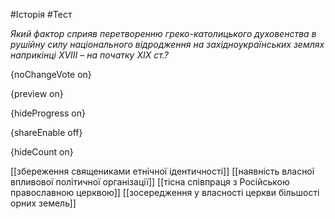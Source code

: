 #Історія #Тест

*Який фактор сприяв перетворенню греко-католицького духовенства в рушійну силу національного відродження на західноукраїнських землях наприкінці XVIII – на початку XIX ст.?*

{noChangeVote on}

{preview on}

{hideProgress on}

{shareEnable off}

{hideCount on}

[[збереження священиками етнічної ідентичності]]
[[наявність власної впливової політичної організації]]
[[тісна співпраця з Російською православною церквою]]
[[зосередження у власності церкви більшості орних земель]]
